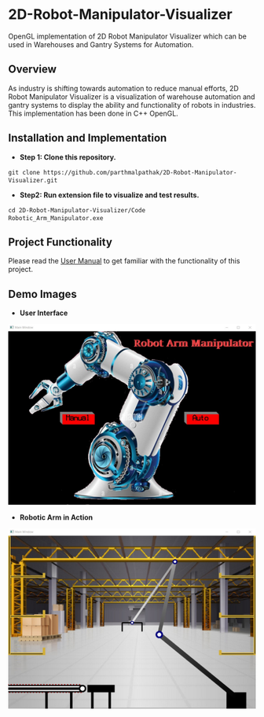 # 2D-Robot-Manipulator-Visualizer
OpenGL implementation of 2D Robot Manipulator Visualizer which can be used in Warehouses and Gantry Systems for Automation.

## Overview
As industry is shifting towards automation to reduce manual efforts, 2D Robot Manipulator Visualizer is a visualization of warehouse automation and gantry systems to display the ability and functionality of robots in industries. This implementation has been done in C++ OpenGL.

## Installation and Implementation
* **Step 1: Clone this repository.**
```shell
git clone https://github.com/parthmalpathak/2D-Robot-Manipulator-Visualizer.git
```

* **Step2: Run extension file to visualize and test results.**
```shell
cd 2D-Robot-Manipulator-Visualizer/Code
Robotic_Arm_Manipulator.exe
```

## Project Functionality
Please read the [User Manual](https://github.com/parthmalpathak/2D-Robot-Manipulator-Visualizer/blob/main/2D%20ROBOT%20MANIPULATOR%20VISUALIZER-%20User%20Guide.pdf) to get familiar with the functionality of this project.

## Demo Images
* **User Interface**
<img src="Result Images/Introduction_Page.jpg" width="600"/>

* **Robotic Arm in Action**
<img src="Result Images/Robotic_Arm_Functionality.jpg" width="600"/>
